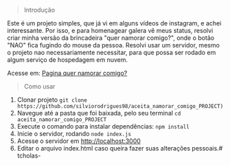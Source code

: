 > Introdução

Este é um projeto simples, que já vi em alguns vídeos de instagram, e achei interessante. Por isso, e para homenagear galera vê meus status, resolvi criar minha versão da brincadeira "quer namorar comigo?", onde o botão "NAO" fica fugindo do mouse da pessoa.
Resolvi usar um servidor, mesmo o projeto nao necessariamente necessitar, para que possa ser rodado em algum serviço de hospedagem em nuvem.

Acesse em: [Pagina quer namorar comigo?](https://aceita-namorar-comigo-project.vercel.app/)

> Como usar

 1. Clonar projeto `git clone https://github.com/silviorodrigues98/aceita_namorar_comigo_PROJECT)`
 2. Navegue até a pasta que foi baixada, pelo seu terminal `cd aceita_namorar_comigo_PROJECT`
 3. Execute o comando para instalar dependências: `npm install`
 4. Inicie o servidor, rodando `node index.js`
 5. Acesse o servidor em [http://localhost:3000](http://localhost:3000)
 6. Editar o arquivo index.html caso queira fazer suas alterações pessoais.#   t c h o l a s - 
 
 
